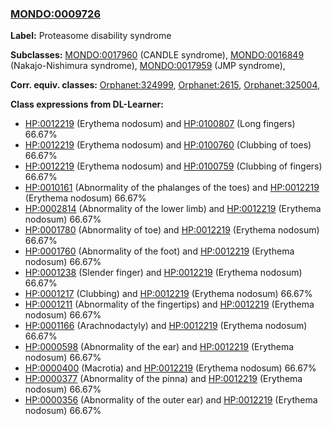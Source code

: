 
### [MONDO:0009726](http://purl.obolibrary.org/obo/MONDO_0009726)
**Label:** Proteasome disability syndrome

**Subclasses:** [MONDO:0017960](http://purl.obolibrary.org/obo/MONDO_0017960) (CANDLE syndrome), [MONDO:0016849](http://purl.obolibrary.org/obo/MONDO_0016849) (Nakajo-Nishimura syndrome), [MONDO:0017959](http://purl.obolibrary.org/obo/MONDO_0017959) (JMP syndrome), 

**Corr. equiv. classes:** [Orphanet:324999](http://www.orpha.net/ORDO/Orphanet_324999), [Orphanet:2615](http://www.orpha.net/ORDO/Orphanet_2615), [Orphanet:325004](http://www.orpha.net/ORDO/Orphanet_325004), 

**Class expressions from DL-Learner:**

- [HP:0012219](http://purl.obolibrary.org/obo/HP_0012219) (Erythema nodosum) and [HP:0100807](http://purl.obolibrary.org/obo/HP_0100807) (Long fingers) 66.67%
- [HP:0012219](http://purl.obolibrary.org/obo/HP_0012219) (Erythema nodosum) and [HP:0100760](http://purl.obolibrary.org/obo/HP_0100760) (Clubbing of toes) 66.67%
- [HP:0012219](http://purl.obolibrary.org/obo/HP_0012219) (Erythema nodosum) and [HP:0100759](http://purl.obolibrary.org/obo/HP_0100759) (Clubbing of fingers) 66.67%
- [HP:0010161](http://purl.obolibrary.org/obo/HP_0010161) (Abnormality of the phalanges of the toes) and [HP:0012219](http://purl.obolibrary.org/obo/HP_0012219) (Erythema nodosum) 66.67%
- [HP:0002814](http://purl.obolibrary.org/obo/HP_0002814) (Abnormality of the lower limb) and [HP:0012219](http://purl.obolibrary.org/obo/HP_0012219) (Erythema nodosum) 66.67%
- [HP:0001780](http://purl.obolibrary.org/obo/HP_0001780) (Abnormality of toe) and [HP:0012219](http://purl.obolibrary.org/obo/HP_0012219) (Erythema nodosum) 66.67%
- [HP:0001760](http://purl.obolibrary.org/obo/HP_0001760) (Abnormality of the foot) and [HP:0012219](http://purl.obolibrary.org/obo/HP_0012219) (Erythema nodosum) 66.67%
- [HP:0001238](http://purl.obolibrary.org/obo/HP_0001238) (Slender finger) and [HP:0012219](http://purl.obolibrary.org/obo/HP_0012219) (Erythema nodosum) 66.67%
- [HP:0001217](http://purl.obolibrary.org/obo/HP_0001217) (Clubbing) and [HP:0012219](http://purl.obolibrary.org/obo/HP_0012219) (Erythema nodosum) 66.67%
- [HP:0001211](http://purl.obolibrary.org/obo/HP_0001211) (Abnormality of the fingertips) and [HP:0012219](http://purl.obolibrary.org/obo/HP_0012219) (Erythema nodosum) 66.67%
- [HP:0001166](http://purl.obolibrary.org/obo/HP_0001166) (Arachnodactyly) and [HP:0012219](http://purl.obolibrary.org/obo/HP_0012219) (Erythema nodosum) 66.67%
- [HP:0000598](http://purl.obolibrary.org/obo/HP_0000598) (Abnormality of the ear) and [HP:0012219](http://purl.obolibrary.org/obo/HP_0012219) (Erythema nodosum) 66.67%
- [HP:0000400](http://purl.obolibrary.org/obo/HP_0000400) (Macrotia) and [HP:0012219](http://purl.obolibrary.org/obo/HP_0012219) (Erythema nodosum) 66.67%
- [HP:0000377](http://purl.obolibrary.org/obo/HP_0000377) (Abnormality of the pinna) and [HP:0012219](http://purl.obolibrary.org/obo/HP_0012219) (Erythema nodosum) 66.67%
- [HP:0000356](http://purl.obolibrary.org/obo/HP_0000356) (Abnormality of the outer ear) and [HP:0012219](http://purl.obolibrary.org/obo/HP_0012219) (Erythema nodosum) 66.67%


